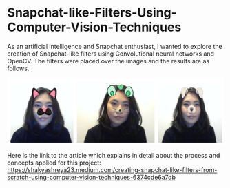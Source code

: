 # Snapchat-like-Filters-Using-Computer-Vision-Techniques

As an artificial intelligence and Snapchat enthusiast, I wanted to explore the creation of Snapchat-like filters using Convolutional neural networks and OpenCV. The filters were placed over the images and the results are as follows.

![Output](https://github.com/shyaa23/Snapchat-like-Filters-Using-Computer-Vision-Techniques/blob/master/images/output.PNG)


Here is the link to the article which explains in detail about the process and concepts applied for this project:
https://shakyashreya23.medium.com/creating-snapchat-like-filters-from-scratch-using-computer-vision-techniques-6374cde6a7db
